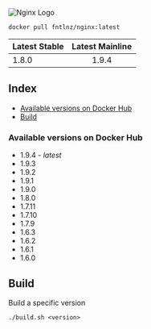 ![Nginx Logo](http://i.imgur.com/DhBbBQF.png)

```
docker pull fntlnz/nginx:latest
```

| Latest Stable | Latest Mainline      |
| ------------- |:--------------------:|
| 1.8.0         | 1.9.4                |

## Index
- [Available versions on Docker Hub](#available-versions-on-docker-hub)
- [Build](#build)

### Available versions on Docker Hub

- 1.9.4 - *latest*
- 1.9.3
- 1.9.2
- 1.9.1
- 1.9.0
- 1.8.0
- 1.7.11
- 1.7.10
- 1.7.9
- 1.6.3
- 1.6.2
- 1.6.1
- 1.6.0

## Build

Build a specific version
```
./build.sh <version>
```
